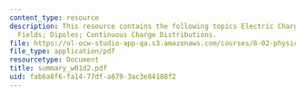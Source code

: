 ```yaml
---
content_type: resource
description: This resource contains the following topics Electric Charge; Electric
  Fields; Dipoles; Continuous Charge Distributions.
file: https://ol-ocw-studio-app-qa.s3.amazonaws.com/courses/8-02-physics-ii-electricity-and-magnetism-spring-2007/fab6a8f6fa1477dfa6793ac3e84108f2_summary_w01d2.pdf
file_type: application/pdf
resourcetype: Document
title: summary_w01d2.pdf
uid: fab6a8f6-fa14-77df-a679-3ac3e84108f2
---
```

